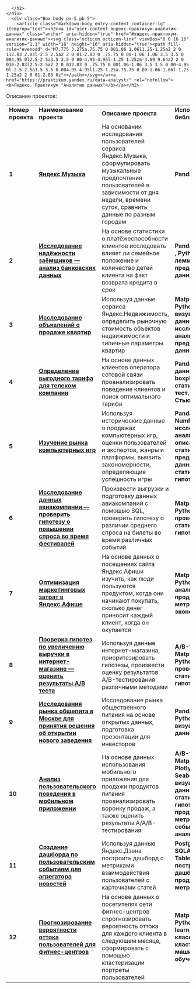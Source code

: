      </h2>
    </div>
      <div class="Box-body px-5 pb-5">
        <article class="markdown-body entry-content container-lg" itemprop="text"><h2><a id="user-content-яндекс-практикум-аналитик-данных" class="anchor" aria-hidden="true" href="#яндекс-практикум-аналитик-данных"><svg class="octicon octicon-link" viewBox="0 0 16 16" version="1.1" width="16" height="16" aria-hidden="true"><path fill-rule="evenodd" d="M7.775 3.275a.75.75 0 001.06 1.06l1.25-1.25a2 2 0 112.83 2.83l-2.5 2.5a2 2 0 01-2.83 0 .75.75 0 00-1.06 1.06 3.5 3.5 0 004.95 0l2.5-2.5a3.5 3.5 0 00-4.95-4.95l-1.25 1.25zm-4.69 9.64a2 2 0 010-2.83l2.5-2.5a2 2 0 012.83 0 .75.75 0 001.06-1.06 3.5 3.5 0 00-4.95 0l-2.5 2.5a3.5 3.5 0 004.95 4.95l1.25-1.25a.75.75 0 00-1.06-1.06l-1.25 1.25a2 2 0 01-2.83 0z"></path></svg></a><a href="https://praktikum.yandex.ru/data-analyst/" rel="nofollow"><b>Яндекс. Практикум "Аналитик данных"</b></a></h2>

Описание проектов:</p>
<table>
<tbody><tr>
<td><b>Номер проекта</b></td>
<td><b>Наименование проекта</b></td>
<td><b>Описание проекта</b></td>
<td><b>Используемые библиотеки</b></td>
</tr><tr>
<td><b>1</b></td>
<td><a href="https://github.com/OlegY77/yandex_praktikum_projects_DA/tree/master/1_%D0%9F%D1%80%D0%BE%D0%B5%D0%BA%D1%82_%D0%AF%D0%BD%D0%B4%D0%B5%D0%BA%D1%81_%D0%9C%D1%83%D0%B7%D1%8B%D0%BA%D0%B0"><b>Яндекс.Музыка</b></a></td>
<td>На основании исследования пользователей сервиса Яндекс.Музыка, сформулировать музыкальные предпочтения пользователей в зависимости от дня недели, времени суток, сравнить данные по разным городам</td>
<td><b>Pandas</b></td>
</tr><tr>
<td><b>2</b></td>
<td><a href="https://github.com/OlegY77/yandex_praktikum_projects_DA/tree/master/2_%D0%9F%D1%80%D0%BE%D0%B5%D0%BA%D1%82_%D0%98%D1%81%D1%81%D0%BB%D0%B5%D0%B4%D0%BE%D0%B2%D0%B0%D0%BD%D0%B8%D0%B5_%D0%BD%D0%B0%D0%B4%D0%B5%D0%B6%D0%BD%D0%BE%D1%81%D1%82%D0%B8_%D0%B7%D0%B0%D0%B5%D0%BC%D1%89%D0%B8%D0%BA%D0%BE%D0%B2"><b>Исследование надёжности заёмщиков — анализ банковских данных</b></a></td>
<td>На основе статистики о платёжеспособности клиентов исследовать влияет ли семейное положение и количество детей клиента на факт возврата кредита в срок </td>
<td><b>Pandas<b>, <b>PyMystem3 </b>, <b>Python</b>, <b>лемматизация</b>, <b>предобработка данных </b></td>
</tr><tr>
<td><b>3</b></td>
<td><a href="https://github.com/OlegY77/yandex_praktikum_projects_DA/tree/master/3_%D0%9F%D1%80%D0%BE%D0%B5%D0%BA%D1%82_%D0%98%D1%81%D1%81%D0%BB%D0%B5%D0%B4%D0%BE%D0%B2%D0%B0%D0%BD%D0%B8%D0%B5%20%D0%BE%D0%B1%D1%8A%D1%8F%D0%B2%D0%BB%D0%B5%D0%BD%D0%B8%D0%B9%20%D0%BE%20%D0%BF%D1%80%D0%BE%D0%B4%D0%B0%D0%B6%D0%B5%20%D0%BA%D0%B2%D0%B0%D1%80%D1%82%D0%B8%D1%80 " rel="nofollow"><b> Исследование объявлений о продаже квартир </b></a></td>
<td> Используя данные сервиса Яндекс.Недвижимость, определить рыночную стоимость объектов недвижимости и типичные параметры квартир</td>
<td><b>Matplotlib<b>, <b>Pandas<b>, <b>Python<b>, <b>визуализация данных<b>, <b>исследовательский анализ данных<b>, <b>предобработка данных</b></td> 
</tr><tr>
<td><b>4</b></td>
<td><a href="https://github.com/OlegY77/yandex_praktikum_projects_DA/tree/master/4_%D0%9F%D1%80%D0%BE%D0%B5%D0%BA%D1%82_%D0%9E%D0%BF%D1%80%D0%B5%D0%B4%D0%B5%D0%BB%D0%B5%D0%BD%D0%B8%D0%B5%20%D0%BF%D0%B5%D1%80%D1%81%D0%BF%D0%B5%D0%BA%D1%82%D0%B8%D0%B2%D0%BD%D0%BE%D0%B3%D0%BE%20%D1%82%D0%B0%D1%80%D0%B8%D1%84%D0%B0%20%D0%B4%D0%BB%D1%8F%20%D1%82%D0%B5%D0%BB%D0%B5%D0%BA%D0%BE%D0%BC%20%D0%BA%D0%BE%D0%BC%D0%BF%D0%B0%D0%BD%D0%B8%D0%B8" rel="nofollow"><b>Определение выгодного тарифа для телеком компании</b></a></td>
<td>На основе данных клиентов оператора сотовой связи проанализировать поведение клиентов и поиск оптимального тарифа</td>
<td><b>Pandas<b>, <b>обработка данных<b>, <b>histogram<b>, <b>boxplot<b>, <b>статистический тест<b>, <b>критерий Стьюдента</b></td>
</tr><tr>
<td><b>5</b></td>
<td><a href="https://github.com/OlegY77/yandex_praktikum_projects_DA/tree/master/5_1_%D0%A1%D0%B1%D0%BE%D1%80%D0%BD%D1%8B%D0%B9_%D0%98%D0%BD%D1%82%D0%B5%D1%80%D0%BD%D0%B5%D1%82%20%D0%BC%D0%B0%D0%B3%D0%B0%D0%B7%D0%B8%D0%BD%20%D0%BA%D0%BE%D0%BC%D0%BF%D1%8C%D1%8E%D1%82%D0%B5%D1%80%D0%BD%D1%8B%D1%85%20%D0%B8%D0%B3%D1%80" rel="nofollow"><b>Изучение рынка компьютерных игр</b></a></td>
<td>Используя исторические данные о продажах компьютерных игр, оценки пользователей и экспертов, жанры и платформы, выявить закономерности, определяющие успешность игры</td>
<td><b>Pandas<b>, <b>Matplotlib<b>, <b>NumPy<b>, <b>Python<b>, <b>исследовательский анализ данных<b>, <b>описательная статистика<b>, <b>предобработка данных<b>, <b>проверка статистических гипотез</b></td>
</tr><tr>
<td><b>6</b></td>
<td><a href="https://github.com/OlegY77/yandex_praktikum_projects_DA/tree/master/6_%D0%9F%D1%80%D0%BE%D0%B5%D0%BA%D1%82_%D0%90%D0%BD%D0%B0%D0%BB%D0%B8%D1%82%D0%B8%D0%BA%D0%B0_%D0%B0%D0%B2%D0%B8%D0%B0%D0%BA%D0%BE%D0%BC%D0%BF%D0%B0%D0%BD%D0%B8%D1%8F" rel="nofollow"><b>Исследование данных авиакомпании — проверить гипотезу о повышении спроса во время фестивалей</b></a></td>
<td>Произвести выгрузки и подготовку данных авиакомпаний с помощью SQL, проверить гипотезу о различии среднего спроса на билеты во время различных событий</td>
<td><b>Matplotlib<b>, <b>Pandas<b>, <b>Python<b>, <b>SQL<b>, <b>SciPy<b>, <b>проверка статистических гипотез</b></td>
</tr><tr>
<td><b>7</b></td>
<td><a href="https://github.com/OlegY77/yandex_praktikum_projects_DA/tree/master/7_%D0%9F%D1%80%D0%BE%D0%B5%D0%BA%D1%82_%D0%AF%D0%BD%D0%B4%D0%B5%D0%BA%D1%81.%D0%90%D1%84%D0%B8%D1%88%D0%B0" rel="nofollow"><b>Оптимизация маркетинговых затрат в Яндекс.Афише</b></a></td>
<td>На основе данных о посещениях сайта Яндекс.Афиши изучить, как люди пользуются продуктом, когда они начинают покупать, сколько денег приносит каждый клиент, когда он окупается</td>
<td><b>Matplotlib<b>, <b>Pandas<b>, <b>Python<b>, <b>когортный анализ<b>, <b>продуктовые метрики<b>, <b>юнит - экономика</b></td>
</tr><tr>
<td><b>8</b></td>
<td><a href="https://github.com/OlegY77/yandex_praktikum_projects_DA/tree/master/8_%D0%9F%D1%80%D0%BE%D0%B5%D0%BA%D1%82_%D0%90%D0%BD%D0%B0%D0%BB%D0%B8%D1%82%D0%B8%D0%BA%D0%B0_%D0%98%D0%BD%D1%82%D0%B5%D1%80%D0%BD%D0%B5%D1%82_%D0%BC%D0%B0%D0%B3%D0%B0%D0%B7%D0%B8%D0%BD%D0%B0_%D0%90%D0%92_%D1%82%D0%B5%D1%81%D1%82" rel="nofollow"><b>Проверка гипотез по увеличению выручки в интернет-магазине — оценить результаты A/B теста</b></a></td>
<td>Используя данные интернет-магазина, приоритезировать гипотезы, произвести оценку результатов A/B-тестирования различными методами</td>
<td><b>A/B-тестирование<b>, <b>Matplotlib<b>, <b>Pandas<b>, <b>Python<b>, <b>SciPy<b>, <b>проверка статистических гипотез</b></td>
</tr><tr>
<td><b>9</b></td>
<td><a href="https://github.com/OlegY77/yandex_praktikum_projects_DA/tree/master/9_%D0%9F%D1%80%D0%BE%D0%B5%D0%BA%D1%82_%D0%A0%D1%8B%D0%BD%D0%BE%D0%BA_%D0%B7%D0%B0%D0%B2%D0%B5%D0%B4%D0%B5%D0%BD%D0%B8%D0%B9%20%D0%BE%D0%B1%D1%89%D0%B5%D1%81%D1%82%D0%B2%D0%B5%D0%BD%D0%BD%D0%BE%D0%B3%D0%BE%20%D0%BF%D0%B8%D1%82%D0%B0%D0%BD%D0%B8%D1%8F" rel="nofollow"><b>Исследования рынка общепита в Москве для принятия решения об открытии нового заведения</b></a></td>
<td>Исследование рынка общественного питания на основе открытых данных, подготовка презентации для инвесторов</td>
<td><b>Pandas<b>, <b>Plotly<b>, <b>Python<b>, <b>Seaborn<b>, <b>визуализация данных</b></td>
</tr><tr>
<td> <b>10</b></td>
<td><a href="https://github.com/OlegY77/yandex_praktikum_projects_DA/tree/master/10_2_%D0%A1%D0%B1%D0%BE%D1%80%D0%BD%D1%8B%D0%B9_%D0%90%D0%BD%D0%B0%D0%BB%D0%B8%D1%82%D0%B8%D0%BA%D0%B0_%D0%A1%D1%82%D0%B0%D1%80%D1%82%D0%B0%D0%BF_%D0%9F%D1%80%D0%BE%D0%B4%D1%83%D0%BA%D1%82%D1%8B_%D0%BF%D0%B8%D1%82%D0%B0%D0%BD%D0%B8%D1%8F" rel="nofollow"><b>Анализ пользовательского поведения в мобильном приложении</b></a></td>
<td>На основе данных использования мобильного приложения для продажи продуктов питания проанализировать воронку продаж, а также оценить результаты A/A/B-тестирования</td>
<td><b>A/B-тестирование<b>, <b>Matplotlib<b>, <b>Pandas<b>, <b>Plotly<b>, <b>Python<b>, <b>Seaborn<b>, <b>визуализация данных<b>, <b>проверка статистических гипотез<b>, <b>продуктовые метрики<b>, <b>событийная аналитика</b></td>
</tr><tr>
<td><b>11</b></td>
<td><a href="https://github.com/OlegY77/yandex_praktikum_projects_DA/tree/master/11_%D0%9F%D1%80%D0%BE%D0%B5%D0%BA%D1%82_%D0%9F%D1%80%D0%BE%D0%B5%D0%BA%D1%82_%D0%AF%D0%BD%D0%B4%D0%B5%D0%BA%D1%81%D0%94%D0%B7%D0%B5%D0%BD" rel="nofollow"><b>Создание дашборда по пользовательским событиям для агрегатора новостей</b></a></td>
<td>Используя данные Яндекс.Дзена построить дашборд с метриками взаимодействия пользователей с карточками статей</td>
<td><b>PostgreSQL<b>, <b>Python<b>, <b>SQLAlchemy<b>, <b>Tableau<b>, <b>Dash<b>, <b>построение дашбордов<b>, <b>продуктовые метрики</b></td>
</tr><tr>
<td> <b>12</b></td>
<td><a href="https://github.com/OlegY77/yandex_praktikum_projects_DA/tree/master/12_%D0%9F%D1%80%D0%BE%D0%B5%D0%BA%D1%82%D0%B0_%D0%A4%D0%B8%D1%82%D0%BD%D0%B5%D1%81_%D1%86%D0%B5%D0%BD%D1%82%D1%80" rel="nofollow"><b>Прогнозирование вероятности оттока пользователей для фитнес-центров</b></a></td>
<td>На основе данных о посетителях сети фитнес-центров спрогнозировать вероятность оттока для каждого клиента в следующем месяце, сформировать с помощью кластеризации портреты пользователей</td>
<td><b>Matplotlib<b>, <b>Pandas<b>, <b>Python<b>, <b>Scikit-learn<b>, <b>Seaborn<b>, <b>классификация<b>, <b>кластеризация<b>, <b>машинное обучение</b></td>
</tr><tr>
</tr></tbody></table>
<br><br>
